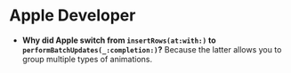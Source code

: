 # Apple Developer

- **Why did Apple switch from `insertRows(at:with:)` to `performBatchUpdates(_:completion:)`?** Because the latter allows you to group multiple types of animations.
